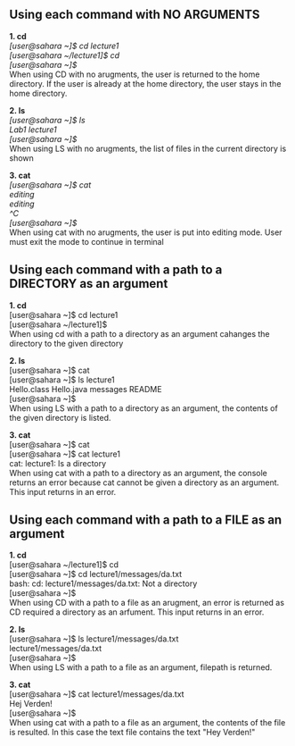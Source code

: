 ## Using each command with NO ARGUMENTS

**1. cd**  
*[user@sahara ~]$ cd lecture1  
[user@sahara ~/lecture1]$ cd  
[user@sahara ~]$*  
When using CD with no arugments, the user is returned to the home directory. If the user is already at the home directory, the user stays in the home directory.

**2. ls**    
*[user@sahara ~]$ ls  
Lab1  lecture1  
[user@sahara ~]$*    
When using LS with no arugments, the list of files in the current directory is shown  

**3. cat**    
*[user@sahara ~]$ cat  
editing  
editing  
^C  
[user@sahara ~]$*   
When using cat with no arugments, the user is put into editing mode. User must exit the mode to continue in terminal  

## Using each command with a path to a DIRECTORY as an argument

**1. cd**    
[user@sahara ~]$ cd lecture1  
[user@sahara ~/lecture1]$   
When using cd with a path to a directory as an argument cahanges the directory to the given directory

**2. ls**      
[user@sahara ~]$ cat  
[user@sahara ~]$ ls lecture1  
Hello.class  Hello.java  messages  README  
[user@sahara ~]$   
When using LS with a path to a directory as an argument, the contents of the given directory is listed.  

**3. cat**      
[user@sahara ~]$ cat  
[user@sahara ~]$ cat lecture1  
cat: lecture1: Is a directory   
When using cat with a path to a directory as an argument, the console returns an error because cat cannot be given a directory as an argument. This input returns in an error.   

## Using each command with a path to a FILE as an argument  

**1. cd**    
[user@sahara ~/lecture1]$ cd  
[user@sahara ~]$ cd lecture1/messages/da.txt  
bash: cd: lecture1/messages/da.txt: Not a directory  
[user@sahara ~]$   
When using CD with a path to a file as an arugment, an error is returned as CD required a directory as an arfument. This input returns in an error.  

**2. ls**      
[user@sahara ~]$ ls lecture1/messages/da.txt  
lecture1/messages/da.txt  
[user@sahara ~]$   
When using LS with a path to a file as an argument, filepath is returned.  

**3. cat**      
[user@sahara ~]$ cat lecture1/messages/da.txt  
Hej Verden!  
[user@sahara ~]$   
When using cat with a path to a file as an argument, the contents of the file is resulted. In this case the text file contains the text "Hey Verden!"  



